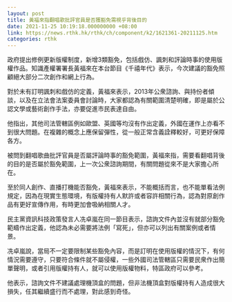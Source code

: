 ```yaml
---
layout: post
title: 黃福來指翻唱歌批評官員是否獲豁免需視乎背後目的
date: 2021-11-25 10:19:18.000000000 +08:00
link: https://news.rthk.hk/rthk/ch/component/k2/1621361-20211125.htm
categories: rthk
---
```


政府提出修例更新版權制度，新增3類豁免，包括戲仿、諷刺和評論時事的使用版權作品。知識產權署署長黃福來在本台節目《千禧年代》表示，今次建議的豁免照顧絕大部分二次創作和網上行為。

對於未有訂明諷刺和戲仿的定義，黃福來表示，2013年公衆諮詢、與持份者傾談，以及在立法會法案委員會討論時，大家都認為有關範圍清楚明確，即是屬於公認文學或藝術創作手法，亦要促進市民表達自由。

他指出，其他司法管轄區例如歐盟、英國等均沒有作出定義，外國在運作上亦看不到很大問題。在複雜的概念上應保留彈性，從一般正常含義詮釋較好，可更好保障各方。

被問到翻唱歌曲批評官員是否屬評論時事的豁免範圍，黃福來指，需要看翻唱背後的目的是否屬於豁免範圍，上一次公衆諮詢期間，有關問題從來不是大家擔心所在。

至於同人創作、直播打機能否豁免，黃福來表示，不能概括而言，也不能單看法例規定，因為在現實生態環境，有版權持有人默許或者容許相關行為，認為對原創作品有更好宣傳作用，有時更加會吸納相關人才。

民主黨資訊科技政策發言人冼卓嵐在同一節目表示，諮詢文件內並沒有就部分豁免範疇作出定義，他認為未必需要將法例「寫死」，但亦可以列出有關案例或者情景。

冼卓嵐說，當局不一定要限制某些豁免內容，而是訂明在使用版權的情況下，有何情況需要遵守，只要符合條件就不屬侵權，一些外國司法管轄區只需要民衆作出簡單聲明，或者引用版權持有人，就可以使用版權物料，特區政府可以參考。

他表示，諮詢文件不建議處理機頂盒的問題，但非法機頂盒對版權持有人造成很大損失，任其繼續盛行而不處理，對此感到奇怪。
